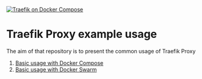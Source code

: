 [![Traefik on Docker Compose](https://github.com/jakubhajek/traefik-proxy/actions/workflows/compose.yaml/badge.svg)](https://github.com/jakubhajek/traefik-proxy/actions/workflows/compose.yaml)

# Traefik Proxy example usage

The aim of that repository is to present the common usage of Traefik Proxy


1. [Basic usage with Docker Compose](basic-docker-compose)
2. [Basic usage with Docker Swarm](docker-swam)
